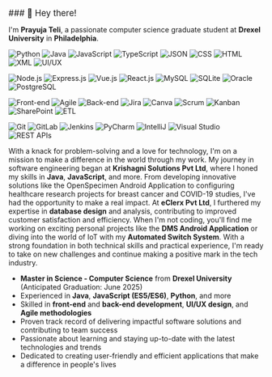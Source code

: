 <span style="font-size: larger;">### 👋 Hey there!</span>

I'm **Prayuja Teli**, a passionate computer science graduate student at **Drexel University** in **Philadelphia**. 

<p align="middle">

  ![Python](https://img.shields.io/badge/Python-3776AB?style=for-the-badge&logo=python&logoColor=white) 
  ![Java](https://img.shields.io/badge/Java-007396?style=for-the-badge&logo=java&logoColor=white) 
  ![JavaScript](https://img.shields.io/badge/JavaScript-F7DF1E?style=for-the-badge&logo=javascript&logoColor=black)
  ![TypeScript](https://img.shields.io/badge/TypeScript-3178C6?style=for-the-badge&logo=typescript&logoColor=white)
  ![JSON](https://img.shields.io/badge/JSON-000000?style=for-the-badge&logo=json&logoColor=white)
  ![CSS](https://img.shields.io/badge/CSS-1572B6?style=for-the-badge&logo=css3&logoColor=white)
  ![HTML](https://img.shields.io/badge/HTML-239120?style=for-the-badge&logo=html5&logoColor=white)
  ![XML](https://img.shields.io/badge/XML-0B68AB?style=for-the-badge&logo=xml&logoColor=white)
  ![UI/UX](https://img.shields.io/badge/UI%2FUX-FF69B4?style=for-the-badge&logo=adobe&logoColor=white)
  
  ![Node.js](https://img.shields.io/badge/Node.js-43853D?style=for-the-badge&logo=node.js&logoColor=white)
  ![Express.js](https://img.shields.io/badge/Express.js-000000?style=for-the-badge&logo=express&logoColor=white)
  ![Vue.js](https://img.shields.io/badge/Vue.js-4FC08D?style=for-the-badge&logo=vue.js&logoColor=white)
  ![React.js](https://img.shields.io/badge/React-61DAFB?style=for-the-badge&logo=react&logoColor=white)
  ![MySQL](https://img.shields.io/badge/MySQL-4479A1?style=for-the-badge&logo=mysql&logoColor=white)
  ![SQLite](https://img.shields.io/badge/SQLite-003B57?style=for-the-badge&logo=sqlite&logoColor=white)
  ![Oracle](https://img.shields.io/badge/Oracle-F80000?style=for-the-badge&logo=oracle&logoColor=white)
  ![PostgreSQL](https://img.shields.io/badge/PostgreSQL-4169E1?style=for-the-badge&logo=postgresql&logoColor=white)

  ![Front-end](https://img.shields.io/badge/Front--end-FF5722?style=for-the-badge&logoColor=white)
  ![Agile](https://img.shields.io/badge/Agile-009FDA?style=for-the-badge&logo=agile&logoColor=white)
  ![Back-end](https://img.shields.io/badge/Back--end-000000?style=for-the-badge&logoColor=white)
  ![Jira](https://img.shields.io/badge/Jira-0052CC?style=for-the-badge&logo=jira&logoColor=white)
  ![Canva](https://img.shields.io/badge/Canva-00C4CC?style=for-the-badge&logo=canva&logoColor=white)
  ![Scrum](https://img.shields.io/badge/Scrum-6DB33F?style=for-the-badge&logo=scrum&logoColor=white)
  ![Kanban](https://img.shields.io/badge/Kanban-0093DD?style=for-the-badge&logo=kanban&logoColor=white)
  ![SharePoint](https://img.shields.io/badge/SharePoint-0078D4?style=for-the-badge&logo=sharepoint&logoColor=white)
  ![ETL](https://img.shields.io/badge/ETL-FF3A00?style=for-the-badge&logoColor=white)

![Git](https://img.shields.io/badge/Git-F05032?style=for-the-badge&logo=git&logoColor=white)
  ![GitLab](https://img.shields.io/badge/GitLab-FCA121?style=for-the-badge&logo=gitlab&logoColor=white)
  ![Jenkins](https://img.shields.io/badge/Jenkins-D24939?style=for-the-badge&logo=jenkins&logoColor=white)
  ![PyCharm](https://img.shields.io/badge/PyCharm-000000?style=for-the-badge&logo=pycharm&logoColor=white)
  ![IntelliJ](https://img.shields.io/badge/IntelliJ_IDEA-000000?style=for-the-badge&logo=intellij-idea&logoColor=white)
  ![Visual Studio](https://img.shields.io/badge/Visual_Studio-5C2D91?style=for-the-badge&logo=visual-studio&logoColor=white)
  ![REST APIs](https://img.shields.io/badge/REST_APIs-000000?style=for-the-badge&logo=rest&logoColor=white)
</p>

With a knack for problem-solving and a love for technology, I'm on a mission to make a difference in the world through my work. My journey in software engineering began at **Krishagni Solutions Pvt Ltd**, where I honed my skills in **Java**, **JavaScript**, and more. From developing innovative solutions like the OpenSpecimen Android Application to configuring healthcare research projects for breast cancer and COVID-19 studies, I've had the opportunity to make a real impact. At **eClerx Pvt Ltd**, I furthered my expertise in **database design** and analysis, contributing to improved customer satisfaction and efficiency. When I'm not coding, you'll find me working on exciting personal projects like the **DMS Android Application** or diving into the world of IoT with my **Automated Switch System**. With a strong foundation in both technical skills and practical experience, I'm ready to take on new challenges and continue making a positive mark in the tech industry.

- **Master in Science - Computer Science** from **Drexel University** (Anticipated Graduation: June 2025)
- Experienced in **Java**, **JavaScript (ES5/ES6)**, **Python**, and more
- Skilled in **front-end** and **back-end development**, **UI/UX design**, and **Agile methodologies**
- Proven track record of delivering impactful software solutions and contributing to team success
- Passionate about learning and staying up-to-date with the latest technologies and trends
- Dedicated to creating user-friendly and efficient applications that make a difference in people's lives
